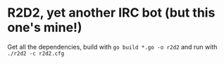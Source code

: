 R2D2, yet another IRC bot (but this one's mine!)
================================================

Get all the dependencies, build with `go build *.go -o r2d2` and run with `./r2d2 -c r2d2.cfg`
